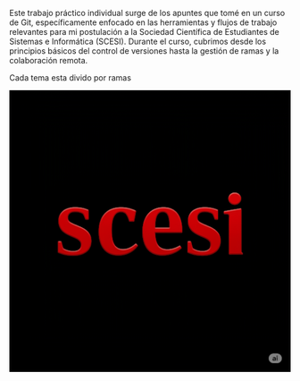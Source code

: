 Este trabajo práctico individual surge de los apuntes que tomé en un curso de Git,
específicamente enfocado en las herramientas y flujos de trabajo relevantes para mi
postulación a la Sociedad Científica de Estudiantes de Sistemas e Informática (SCESI).
Durante el curso, cubrimos desde los principios básicos del control de versiones hasta
la gestión de ramas y la colaboración remota.

Cada tema esta divido por ramas

![scesi](imagenes/unnamed.png)
